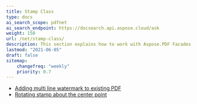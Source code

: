 ```yaml
---
title: Stamp Class
type: docs
ai_search_scope: pdfnet
ai_search_endpoint: https://docsearch.api.aspose.cloud/ask
weight: 150
url: /net/stamp-class/
description: This section explains how to work with Aspose.PDF Facades using Stamp Class.
lastmod: "2021-06-05"
draft: false
sitemap:
    changefreq: "weekly"
    priority: 0.7
---
```


- [Adding multi line watermark to existing PDF](/pdf/net/adding-multi-line-watermark-to-existing-pdf/)
- [Rotating stamp about the center point](/pdf/net/rotating-stamp-about-the-center-point/)
